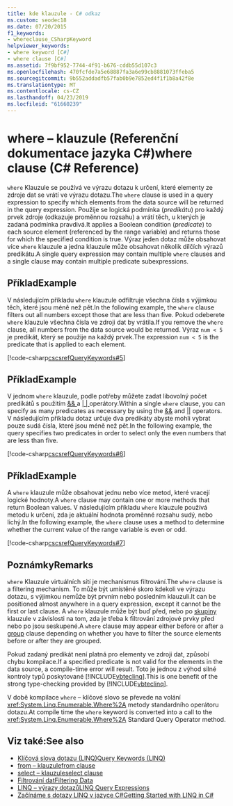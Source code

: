 ```yaml
---
title: kde klauzule - C# odkaz
ms.custom: seodec18
ms.date: 07/20/2015
f1_keywords:
- whereclause_CSharpKeyword
helpviewer_keywords:
- where keyword [C#]
- where clause [C#]
ms.assetid: 7f9bf952-7744-4f91-b676-cddb55d107c3
ms.openlocfilehash: 470fcfde7a5e68887fa3a6e99cb8881073ffeba5
ms.sourcegitcommit: 9b552addadfb57fab0b9e7852ed4f1f1b8a42f8e
ms.translationtype: MT
ms.contentlocale: cs-CZ
ms.lasthandoff: 04/23/2019
ms.locfileid: "61660239"
---
```

# <a name="where-clause-c-reference"></a><span data-ttu-id="6663b-102">where – klauzule (Referenční dokumentace jazyka C#)</span><span class="sxs-lookup"><span data-stu-id="6663b-102">where clause (C# Reference)</span></span>

<span data-ttu-id="6663b-103">`where` Klauzule se používá ve výrazu dotazu k určení, které elementy ze zdroje dat se vrátí ve výrazu dotazu.</span><span class="sxs-lookup"><span data-stu-id="6663b-103">The `where` clause is used in a query expression to specify which elements from the data source will be returned in the query expression.</span></span> <span data-ttu-id="6663b-104">Použije se logická podmínka (*predikátu*) pro každý prvek zdroje (odkazuje proměnnou rozsahu) a vrátí těch, u kterých je zadaná podmínka pravdivá.</span><span class="sxs-lookup"><span data-stu-id="6663b-104">It applies a Boolean condition (*predicate*) to each source element (referenced by the range variable) and returns those for which the specified condition is true.</span></span> <span data-ttu-id="6663b-105">Výraz jeden dotaz může obsahovat více `where` klauzule a jedna klauzule může obsahovat několik dílčích výrazů predikátu.</span><span class="sxs-lookup"><span data-stu-id="6663b-105">A single query expression may contain multiple `where` clauses and a single clause may contain multiple predicate subexpressions.</span></span>

## <a name="example"></a><span data-ttu-id="6663b-106">Příklad</span><span class="sxs-lookup"><span data-stu-id="6663b-106">Example</span></span>

<span data-ttu-id="6663b-107">V následujícím příkladu `where` klauzule odfiltruje všechna čísla s výjimkou těch, které jsou méně než pět.</span><span class="sxs-lookup"><span data-stu-id="6663b-107">In the following example, the `where` clause filters out all numbers except those that are less than five.</span></span> <span data-ttu-id="6663b-108">Pokud odeberete `where` klauzule všechna čísla ve zdroji dat by vrátila.</span><span class="sxs-lookup"><span data-stu-id="6663b-108">If you remove the `where` clause, all numbers from the data source would be returned.</span></span> <span data-ttu-id="6663b-109">Výraz `num < 5` je predikát, který se použije na každý prvek.</span><span class="sxs-lookup"><span data-stu-id="6663b-109">The expression `num < 5` is the predicate that is applied to each element.</span></span>

[!code-csharp[cscsrefQueryKeywords#5](~/samples/snippets/csharp/VS_Snippets_VBCSharp/CsCsrefQueryKeywords/CS/Where.cs#5)]

## <a name="example"></a><span data-ttu-id="6663b-110">Příklad</span><span class="sxs-lookup"><span data-stu-id="6663b-110">Example</span></span>

<span data-ttu-id="6663b-111">V jednom `where` klauzule, podle potřeby můžete zadat libovolný počet predikátů s použitím [ && ](../operators/boolean-logical-operators.md#conditional-logical-and-operator-) a [ &#124; &#124; ](../operators/boolean-logical-operators.md#conditional-logical-or-operator-) operátory.</span><span class="sxs-lookup"><span data-stu-id="6663b-111">Within a single `where` clause, you can specify as many predicates as necessary by using the [&&](../operators/boolean-logical-operators.md#conditional-logical-and-operator-) and [&#124;&#124;](../operators/boolean-logical-operators.md#conditional-logical-or-operator-) operators.</span></span> <span data-ttu-id="6663b-112">V následujícím příkladu dotaz určuje dva predikáty abyste mohli vybrat pouze sudá čísla, které jsou méně než pět.</span><span class="sxs-lookup"><span data-stu-id="6663b-112">In the following example, the query specifies two predicates in order to select only the even numbers that are less than five.</span></span>

[!code-csharp[cscsrefQueryKeywords#6](~/samples/snippets/csharp/VS_Snippets_VBCSharp/CsCsrefQueryKeywords/CS/Where.cs#6)]  

## <a name="example"></a><span data-ttu-id="6663b-113">Příklad</span><span class="sxs-lookup"><span data-stu-id="6663b-113">Example</span></span>

<span data-ttu-id="6663b-114">A `where` klauzule může obsahovat jednu nebo více metod, které vracejí logické hodnoty.</span><span class="sxs-lookup"><span data-stu-id="6663b-114">A `where` clause may contain one or more methods that return Boolean values.</span></span> <span data-ttu-id="6663b-115">V následujícím příkladu `where` klauzule používá metodu k určení, zda je aktuální hodnota proměnné rozsahu sudý, nebo lichý.</span><span class="sxs-lookup"><span data-stu-id="6663b-115">In the following example, the `where` clause uses a method to determine whether the current value of the range variable is even or odd.</span></span>

[!code-csharp[cscsrefQueryKeywords#7](~/samples/snippets/csharp/VS_Snippets_VBCSharp/CsCsrefQueryKeywords/CS/Where.cs#7)]

## <a name="remarks"></a><span data-ttu-id="6663b-116">Poznámky</span><span class="sxs-lookup"><span data-stu-id="6663b-116">Remarks</span></span>

<span data-ttu-id="6663b-117">`where` Klauzule virtuálních sítí je mechanismus filtrování.</span><span class="sxs-lookup"><span data-stu-id="6663b-117">The `where` clause is a filtering mechanism.</span></span> <span data-ttu-id="6663b-118">To může být umístěné skoro kdekoli ve výrazu dotazu, s výjimkou nemůže být prvním nebo posledním klauzuli.</span><span class="sxs-lookup"><span data-stu-id="6663b-118">It can be positioned almost anywhere in a query expression, except it cannot be the first or last clause.</span></span> <span data-ttu-id="6663b-119">A `where` klauzule může být buď před, nebo po [skupiny](group-clause.md) klauzule v závislosti na tom, zda je třeba k filtrování zdrojové prvky před nebo po jsou seskupené.</span><span class="sxs-lookup"><span data-stu-id="6663b-119">A `where` clause may appear either before or after a [group](group-clause.md) clause depending on whether you have to filter the source elements before or after they are grouped.</span></span>

<span data-ttu-id="6663b-120">Pokud zadaný predikát není platná pro elementy ve zdroji dat, způsobí chybu kompilace.</span><span class="sxs-lookup"><span data-stu-id="6663b-120">If a specified predicate is not valid for the elements in the data source, a compile-time error will result.</span></span> <span data-ttu-id="6663b-121">Toto je jednou z výhod silné kontroly typů poskytované [!INCLUDE[vbteclinq](~/includes/vbteclinq-md.md)].</span><span class="sxs-lookup"><span data-stu-id="6663b-121">This is one benefit of the strong type-checking provided by [!INCLUDE[vbteclinq](~/includes/vbteclinq-md.md)].</span></span>

<span data-ttu-id="6663b-122">V době kompilace `where` – klíčové slovo se převede na volání <xref:System.Linq.Enumerable.Where%2A> metody standardního operátoru dotazu.</span><span class="sxs-lookup"><span data-stu-id="6663b-122">At compile time the `where` keyword is converted into a call to the <xref:System.Linq.Enumerable.Where%2A> Standard Query Operator method.</span></span>

## <a name="see-also"></a><span data-ttu-id="6663b-123">Viz také:</span><span class="sxs-lookup"><span data-stu-id="6663b-123">See also</span></span>

- [<span data-ttu-id="6663b-124">Klíčová slova dotazu (LINQ)</span><span class="sxs-lookup"><span data-stu-id="6663b-124">Query Keywords (LINQ)</span></span>](query-keywords.md)
- [<span data-ttu-id="6663b-125">from – klauzule</span><span class="sxs-lookup"><span data-stu-id="6663b-125">from clause</span></span>](from-clause.md)
- [<span data-ttu-id="6663b-126">select – klauzule</span><span class="sxs-lookup"><span data-stu-id="6663b-126">select clause</span></span>](select-clause.md)
- [<span data-ttu-id="6663b-127">Filtrování dat</span><span class="sxs-lookup"><span data-stu-id="6663b-127">Filtering Data</span></span>](../../programming-guide/concepts/linq/filtering-data.md)
- [<span data-ttu-id="6663b-128">LINQ – výrazy dotazů</span><span class="sxs-lookup"><span data-stu-id="6663b-128">LINQ Query Expressions</span></span>](../../../csharp/programming-guide/linq-query-expressions/index.md)
- [<span data-ttu-id="6663b-129">Začínáme s dotazy LINQ v jazyce C#</span><span class="sxs-lookup"><span data-stu-id="6663b-129">Getting Started with LINQ in C#</span></span>](../../programming-guide/concepts/linq/getting-started-with-linq.md)